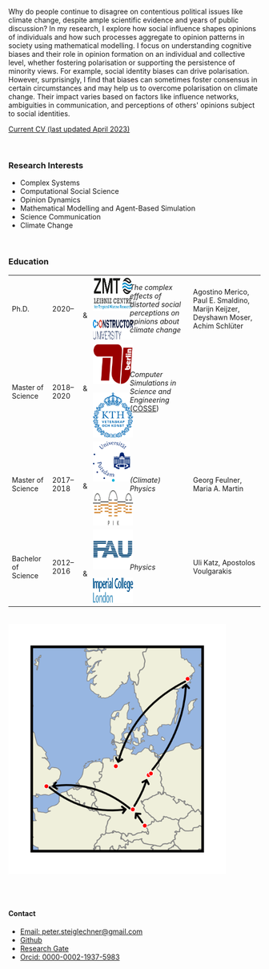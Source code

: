
Why do people continue to disagree on contentious political issues like climate change, despite ample scientific evidence and years of public discussion? In my research, I explore how social influence shapes opinions of individuals and how such processes aggregate to opinion patterns in society using mathematical modelling. I focus on understanding cognitive biases and their role in opinion formation on an individual and collective level, whether fostering polarisation or supporting the persistence of minority views. For example, social identity biases can drive polarisation. However, surprisingly, I find that biases can sometimes foster consensus in certain circumstances and may help us to overcome polarisation on climate change. Their impact varies based on factors like influence networks, ambiguities in communication, and perceptions of others' opinions subject to social identities. 


<a href="static/pdfs/CV_PeterSteiglechner.pdf" type="application/pdf">Current CV (last updated April 2023)</a>

<p>&nbsp;</p>

### Research Interests

- Complex Systems 
- Computational Social Science 
- Opinion Dynamics 
- Mathematical Modelling and Agent-Based Simulation
- Science Communication
- Climate Change

<p>&nbsp;</p>


### Education

<!-- 
|  |   |   |   |   |
|---|---|---|---|---|
| Ph.D.  |  2020–2024 | [ZMT Bremen](https://www.leibniz-zmt.de/en/) and <br> [Constructor University](https://constructor.university/)  |  <em>The complex effects of distorted social perceptions on opinions about climate change</em> | Agostino Merico, Paul E. Smaldino, Marijn Keijzer, Deyshawn Moser,  Achim Schlüter |
|  Master of Science |  2018–2020 |  [TU Berlin](https://www.tu.berlin/) and <br> [KTH Stockholm](https://www.kth.se/en/) | <em>Computer Simulations in Science and Engineering</em> ([COSSE](https://www.kth.se/en/studies/master/computer-simulations-for-science-and-engineering/msc-computer-simulations-for-science-and-engineering-1.44243))  |    |
|  Master of Science |  2017–2018  | [University of Potsdam](https://www.uni-potsdam.de/de/) and <br> [PIK](https://www.pik-potsdam.de/en) |  <em>(Climate) Physics</em>  |  Georg Feulner, Maria A. Martin  |
| Bachelor of Science | 2012–2016 | [FAU Erlangen](https://fau.de) <br> (and [Imperial College London](https://www.imperial.ac.uk/)) |  <em>Physics</em>  | Uli Katz, Apostolos Voulgarakis |  
-->

<table>
  <tr>
    <td class="col10">Ph.D.</td>
    <td class="col20">2020–</td>
    <td class="col30"><img src="static/assets/img/logos/ZMT.png" alt="ZMT Bremen" style="height:70px;margin: 0px 20px 0px 20px;" align="left"> & <img src="static/assets/img/logos/constructor.png" alt="Constructor University Bremen" style="height:40px;margin: 0px 20px 0px 20px;"></td>
    <td class="col20"><em>The complex effects of distorted social </em><br><em>perceptions on opinions about climate change</em></td>
    <td class="col20">Agostino Merico, Paul E. Smaldino, Marijn Keijzer, Deyshawn Moser, Achim Schlüter</td>
  </tr>
  <tr>
    <td class="col10">Master of Science</td>
    <td class="col20">2018–2020</td>
    <td class="col30"><img src="static/assets/img/logos/TUB.png" alt="TU Berlin" style="height:80px;margin: 0px 20px 0px 20px;" align="left"> & <img src="static/assets/img/logos/kth.png" alt="KTH Stockholm" style="height:90px;margin: 0px 20px 0px 20px;" ></td>
    <td class="col20"><em>Computer Simulations in Science and Engineering</em> (<a href="https://www.kth.se/en/studies/master/computer-simulations-for-science-and-engineering/msc-computer-simulations-for-science-and-engineering-1.44243">COSSE</a>)</td>
    <td class="col20"></td>
  </tr>
  <tr>
    <td class="col10">Master of Science</td>
    <td class="col20">2017–2018</td>
    <td class="col30"><img src="static/assets/img/logos/unipotsdam.png" alt="University Potsdam" style="height:80px;margin: 0px 20px 0px 20px;" align="left"> & <img src="static/assets/img/logos/pik.png" alt="Potsdam Institute for Climate Impact Research (PIK)" style="height:70px;margin: 0px 20px 0px 20px"></td>
    <td class="col20"><em>(Climate) Physics</em></td>
    <td class="col20">Georg Feulner, Maria A. Martin</td>
  </tr>
  <tr>
    <td class="col10">Bachelor of Science</td>
    <td class="col20">2012–2016</td>
    <td class="col30"><img src="static/assets/img/logos/FAU.png" alt="FAU Erlangen-Nuremberg" style="height:80px;margin: 0px 20px 0px 20px;" align="left"> & <img src="static/assets/img/logos/imperial.png" alt="Imperial college London" style="height:50px;margin: 0px 20px 0px 20px;"></td>
    <td class="col20"><em>Physics</em></td>
    <td class="col20">Uli Katz, Apostolos Voulgarakis</td>
  </tr>
</table>




 <img src="static/assets/img/myWorld.png" alt=""  style="height:500px;margin: 20px 0px 20px 0px" align="center">

<p>&nbsp;</p>

#### Contact

- <a href="mailto:peter.steiglechner@gmail.com">Email: peter.steiglechner@gmail.com</a>
- [Github](https://github.com/PeterSteiglechner)
- [Research Gate](https://www.researchgate.net/profile/Peter-Steiglechner)
- [Orcid: 0000-0002-1937-5983](https://orcid.org/0000-0002-1937-5983)


<p>&nbsp;</p>
